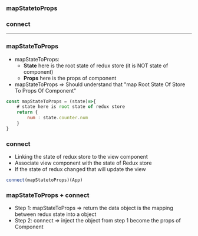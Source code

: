 ### mapStatetoProps
### connect

------------------------------------------------

### mapStateToProps

* mapStateToProps: 
  * **State** here is the root state of redux store (it is NOT state of component)
  * **Props** here is the props of component
* mapStateToProps => Should understand that "map Root State Of Store To Props Of Component"


```js
const mapStateToProps = (state)=>{
    # state here is root state of redux store
    return {
        num : state.counter.num
    }
}
```

### connect

* Linking the state of redux store to the view component
* Associate view component with the state of Redux store
* If the state of redux changed that will update the view

```js
connect(mapStatetoProps)(App)
```

### mapStateToProps + connect

* Step 1: mapStateToProps => return the data object is the mapping between redux state into a object
* Step 2: connect => inject the object from step 1 become the props of Component






